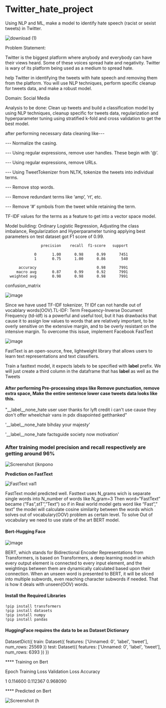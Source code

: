 # Twitter_hate_project

Using NLP and ML, make a model to identify hate speech (racist or sexist tweets) in Twitter.

![download (1)](https://user-images.githubusercontent.com/94167271/189394381-23b1e157-81ae-453d-b9d4-b41212975d8c.png)

Problem Statement: 

Twitter is the biggest platform where anybody and everybody can have their views heard. Some of these voices spread hate and negativity. Twitter is wary of its platform being used as a medium  to spread hate. 

help Twitter in identifying the tweets with hate speech and removing them from the platform. You will use NLP techniques, perform specific cleanup for tweets data, and make a robust model.

Domain: Social Media

Analysis to be done: Clean up tweets and build a classification model by using NLP techniques, cleanup specific for tweets data, regularization and hyperparameter tuning using stratified k-fold and cross validation to get the best model.


after performing necessary data cleaning like---

--- Normalize the casing.

--- Using regular expressions, remove user handles. These begin with '@’.

--- Using regular expressions, remove URLs.

--- Using TweetTokenizer from NLTK, tokenize the tweets into individual terms.

--- Remove stop words.

--- Remove redundant terms like ‘amp’, ‘rt’, etc.

--- Remove ‘#’ symbols from the tweet while retaining the term.

TF-IDF values for the terms as a feature to get into a vector space model.

Model building: Ordinary Logistic Regression, Adjusting the class imbalance, Regularization and Hyperparameter tuning applying best parameters on test dataset got F1 score of 0.99.


                    precision    recall  f1-score   support

                 0       1.00      0.98      0.99      7451
                 1       0.75      1.00      0.86       540

          accuracy                           0.98      7991
         macro avg       0.87      0.99      0.92      7991
      weighted avg       0.98      0.98      0.98      7991



confusion_matrix

![image](https://user-images.githubusercontent.com/94167271/189967508-5a85797c-29ac-4afd-ad93-861c19f79878.png)

Since we have used TF-IDF tokenizer, Tf IDf can not handle out of vocablary words(OOV).TL-IDF: Term Frequency-Inverse Document Frequency (td-idf) is a powerful and useful tool, but it has drawbacks that cause it to assign low values to words that are relatively important, to be overly sensitive on the extensive margin, and to be overly resistant on the intensive margin. To overcome this issue, implement Facebook FastText 

![image](https://user-images.githubusercontent.com/94167271/210103669-08c4ffbd-4562-47c6-b0c9-18b05861c0f1.png)




FastText is an open-source, free, lightweight library that allows users to learn text representations and text classifiers.

Train a fasttext model, it expects labels to be specified with __label__ prefix. We will just create a third column in the dataframe that has __label__ as well as the Tweets

 
#### After performing Pre-processing steps like Remove punctuation, remove extra space, Make the entire sentence lower case tweets data looks like this.
  
"__label__none_hate user user thanks for lyft credit i can't use cause they don't offer wheelchair vans in pdx disapointed getthanked"

'__label__none_hate bihday your majesty'

'__label__none_hate factsguide society now motivation'

### After training model  precision and recall respectively are getting around 96%

![Screenshot (iknpono](https://user-images.githubusercontent.com/94167271/210107645-b0efe9ae-67d9-4bbc-b839-e417a2fec816.png)


****Prediction on FastText****

![FastText val1](https://user-images.githubusercontent.com/94167271/210106374-611ba325-086a-4a07-815b-5e5630bde18a.png)

FastText model predicted well. Fasttext uses N_grams wich is separate single words into N_number of words like N_gram=3 Then word=”FastText”  became  (”Fas”,stT”,”Text”) so if in Real world model gets word like “Fast”,” text” the model will calculate cosine similarity between the words which solves out of vocabulary(OOV) problem as certain level. To solve Out of vocabulary we need to use state of the art BERT model.

#### Bert-Hugging Face 

![image](https://user-images.githubusercontent.com/94167271/210153235-e50eccff-48d1-4279-91b0-42eb8e7afff6.png)


BERT, which stands for Bidirectional Encoder Representations from Transformers, is based on Transformers, a deep learning model in which every output element is connected to every input element, and the weightings between them are dynamically calculated based upon their connection.
When an unseen word is presented to BERT, it will be sliced into multiple subwords, even reaching character subwords if needed. That is how it deals with unseen(OOV) words.


 #### Install the Required Libraries
 
    !pip install transformers
    !pip install datasets
    !pip install numpy
    !pip install pandas



#### HuggingFace requires the data to be as Dataset Dictionary


DatasetDict({
    train: Dataset({
        features: ['Unnamed: 0', 'label', 'tweet'],
        num_rows: 25569
    })
    test: Dataset({
        features: ['Unnamed: 0', 'label', 'tweet'],
        num_rows: 6393
    })
})


**** Training on Bert 

Epoch 	Training Loss	  Validation Loss	   Accuracy
 
  1   	 0.114600	      0.112367	         0.968090
  
**** Predicted on Bert

![Screenshot (h](https://user-images.githubusercontent.com/94167271/210153323-5b6e683f-7367-4869-9c2e-cd405e2b36af.png)



